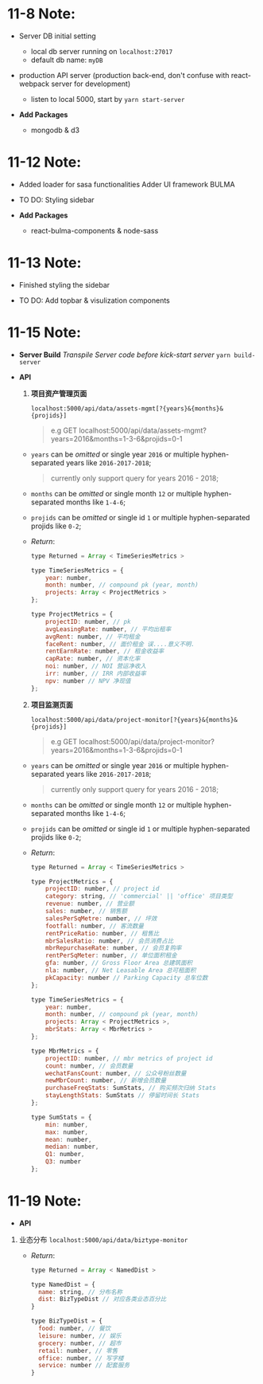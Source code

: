 # 11-8 Note:

-   Server DB initial setting

    -   local db server running on `localhost:27017`
    -   default db name: `myDB`

-   production API server (production back-end, don't confuse with react-webpack server for development)

    -   listen to local 5000, start by `yarn start-server`

-   **Add Packages**
    -   mongodb & d3

# 11-12 Note:

-   Added loader for sasa functionalities
    Adder UI framework BULMA

-   TO DO:
    Styling sidebar

-   **Add Packages**
    -   react-bulma-components & node-sass

# 11-13 Note:

-   Finished styling the sidebar

-   TO DO:
    Add topbar & visulization components

# 11-15 Note:

-   **Server Build** _Transpile Server code before kick-start server_ `yarn build-server`
-   **API**

    1.  **项目资产管理页面**

        `localhost:5000/api/data/assets-mgmt[?{years}&{months}&{projids}]`

        > e.g GET localhost:5000/api/data/assets-mgmt?years=2016&months=1-3-6&projids=0-1

    -   `years` can be _omitted_ or single year `2016` or multiple hyphen-separated years like `2016-2017-2018`;

        > currently only support query for years 2016 - 2018;
       
    -   `months` can be _omitted_ or single month `12` or multiple hyphen-separated months like `1-4-6`;

    -   `projids` can be _omitted_ or single id `1` or multiple hyphen-separated projids like `0-2`;

    -   _Return_:

        ```javascript
        type Returned = Array < TimeSeriesMetrics >

        type TimeSeriesMetrics = {
            year: number,
            month: number, // compound pk (year, month)
            projects: Array < ProjectMetrics >
        };

        type ProjectMetrics = {
            projectID: number, // pk
            avgLeasingRate: number, // 平均出租率
            avgRent: number, // 平均租金
            faceRent: number, // 面价租金 误....意义不明.
            rentEarnRate: number, // 租金收益率
            capRate: number, // 资本化率
            noi: number, // NOI 营运净收入
            irr: number, // IRR 内部收益率
            npv: number // NPV 净现值
        };
        ```

    2.  **项目监测页面**

        `localhost:5000/api/data/project-monitor[?{years}&{months}&{projids}]`

        > e.g GET localhost:5000/api/data/project-monitor?years=2016&months=1-3-6&projids=0-1

    -   `years` can be _omitted_ or single year `2016` or multiple hyphen-separated years like `2016-2017-2018`;

        > currently only support query for years 2016 - 2018;

    -   `months` can be _omitted_ or single month `12` or multiple hyphen-separated months like `1-4-6`;

    -   `projids` can be _omitted_ or single id `1` or multiple hyphen-separated projids like `0-2`;

    -   _Return_:

        ```javascript
        type Returned = Array < TimeSeriesMetrics >

        type ProjectMetrics = {
            projectID: number, // project id
            category: string, // 'commercial' || 'office' 项目类型
            revenue: number, // 营业额
            sales: number, // 销售额
            salesPerSqMetre: number, // 坪效
            footfall: number, // 客流数量
            rentPriceRatio: number, // 租售比
            mbrSalesRatio: number, // 会员消费占比
            mbrRepurchaseRate: number, // 会员复购率
            rentPerSqMeter: number, // 单位面积租金
            gfa: number, // Gross Floor Area 总建筑面积
            nla: number, // Net Leasable Area 总可租面积
            pkCapacity: number // Parking Capacity 总车位数
        };

        type TimeSeriesMetrics = {
            year: number,
            month: number, // compound pk (year, month)
            projects: Array < ProjectMetrics >,
            mbrStats: Array < MbrMetrics >
        };

        type MbrMetrics = {
            projectID: number, // mbr metrics of project id
            count: number, // 会员数量
            wechatFansCount: number, // 公众号粉丝数量
            newMbrCount: number, // 新增会员数量
            purchaseFreqStats: SumStats, // 购买频次归纳 Stats
            stayLengthStats: SumStats // 停留时间长 Stats
        };

        type SumStats = {
            min: number,
            max: number,
            mean: number,
            median: number,
            Q1: number,
            Q3: number
        };
        ```

# 11-19 Note:

-   **API**

1.  业态分布
    `localhost:5000/api/data/biztype-monitor`

    -   _Return_:

        ```javascript
        type Returned = Array < NamedDist >

        type NamedDist = {
          name: string, // 分布名称
          dist: BizTypeDist // 对应各类业态百分比
        }

        type BizTypeDist = {
          food: number, // 餐饮
          leisure: number, // 娱乐
          grocery: number, // 超市
          retail: number, // 零售
          office: number, // 写字楼
          service: number // 配套服务
        }
        ```
